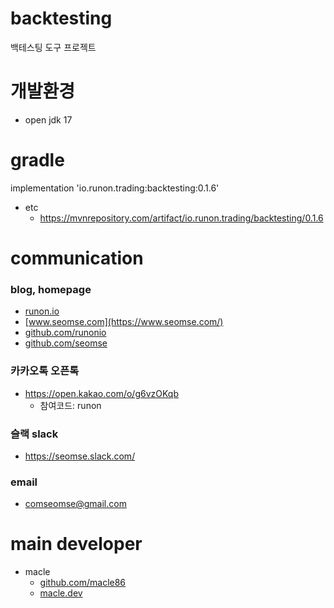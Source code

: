 # backtesting
백테스팅 도구 프로젝트
# 개발환경
- open jdk 17

# gradle
implementation 'io.runon.trading:backtesting:0.1.6'
- etc
    - https://mvnrepository.com/artifact/io.runon.trading/backtesting/0.1.6

# communication
### blog, homepage
- [runon.io](https://runon.io)
- [www.seomse.com](https://www.seomse.com/)
- [github.com/runonio](https://github.com/runonio)
- [github.com/seomse](https://github.com/seomse)

### 카카오톡 오픈톡
 - https://open.kakao.com/o/g6vzOKqb
     - 참여코드: runon
### 슬랙 slack
- https://seomse.slack.com/

### email
 - comseomse@gmail.com
 
# main developer
- macle
    -  [github.com/macle86](https://github.com/macle86)
    -  [macle.dev](https://macle.dev)